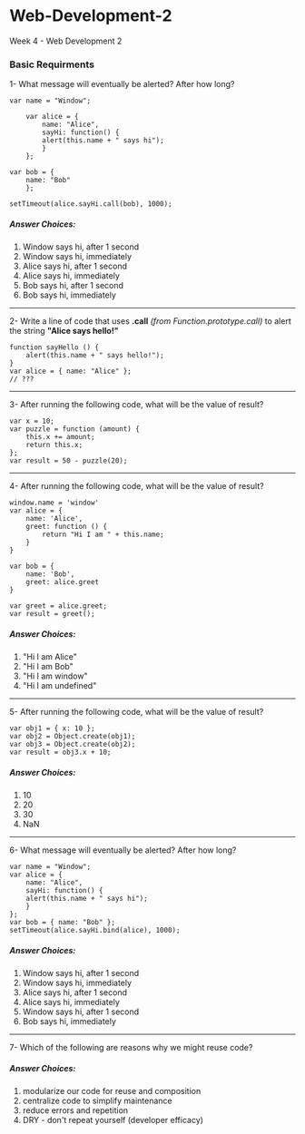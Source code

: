# Web-Development-2

Week 4 - Web Development 2

### Basic Requirments

1- What message will eventually be alerted? After how long?
``` javacript
var name = "Window";

	var alice = {
		name: "Alice",
		sayHi: function() {
		alert(this.name + " says hi");
		}
	};

var bob = { 
	name: "Bob"
	};

setTimeout(alice.sayHi.call(bob), 1000);
```

##### Answer Choices:

1.  Window says hi, after 1 second
2.  Window says hi, immediately
3.  Alice says hi, after 1 second
4.  Alice says hi, immediately
5.  Bob says hi, after 1 second
6.  Bob says hi, immediately

----------

2- Write a line of code that uses **.call**  _(from Function.prototype.call)_  to alert the string **"Alice says hello!"**

``` javacript 
function sayHello () {
	alert(this.name + " says hello!");
}
var alice = { name: "Alice" };
// ???  
```

----------

3- After running the following code, what will be the value of result?

```javacript 
var x = 10;
var puzzle = function (amount) {
	this.x += amount;
	return this.x;
};
var result = 50 - puzzle(20);  
```
----------

4- After running the following code, what will be the value of result?

```javacript
window.name = 'window'
var alice = {
	name: 'Alice',
	greet: function () {
		return "Hi I am " + this.name;
	}
}

var bob = {
	name: 'Bob',
	greet: alice.greet
}

var greet = alice.greet;
var result = greet(); 
```

##### Answer Choices:

1.  "Hi I am Alice"
2.  "Hi I am Bob"
3.  "Hi I am window"
4.  "Hi I am undefined"

----------

5- After running the following code, what will be the value of result?

```javacript
var obj1 = { x: 10 };
var obj2 = Object.create(obj1);
var obj3 = Object.create(obj2);
var result = obj3.x + 10;
```

##### Answer Choices:

1.  10
2.  20
3.  30
4.  NaN

----------

6- What message will eventually be alerted? After how long?

```javacript 
var name = "Window";
var alice = {
	name: "Alice",
	sayHi: function() {
	alert(this.name + " says hi");
	}
};
var bob = { name: "Bob" };
setTimeout(alice.sayHi.bind(alice), 1000);  
```

##### Answer Choices:

1.  Window says hi, after 1 second
2.  Window says hi, immediately
3.  Alice says hi, after 1 second
4.  Alice says hi, immediately
5.  Window says hi, after 1 second
6.  Bob says hi, immediately

----------

7- Which of the following are reasons why we might reuse code?

##### Answer Choices:

1.  modularize our code for reuse and composition
2.  centralize code to simplify maintenance
3.  reduce errors and repetition
4.  DRY - don't repeat yourself (developer efficacy)